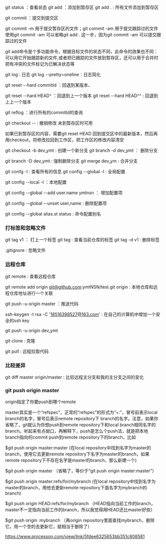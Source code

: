 git status ：查看状态
git add ：添加到暂存区
git add . : 所有文件添加到暂存区

git commit ：提交到提交区

git commit -m 用于提交暂存区的文件；git commit -am 用于提交跟踪过的文件
使用git commit -am 可以省略git add . 这一步，因为git commit -am 可以提交跟踪过的文件

git add命令是个多功能命令，根据目标文件的状态不同，此命令的效果也不同：可以用它开始跟踪新的文件,或者把已跟踪的文件放到暂存区，还可以用于合并时把有冲突的文件标记为已解决状态等

git log : 日志
git log --pretty=oneline：日志简化

git reset --hard commitId ：回退到某版本、

git reset --hard HEAD^ ：回退到上一个版本
git reset --hard HEAD^^ : 回退到上上一个版本

git reflog ：进行所有的commitId的查询

git checkout -- <filename> : 撤销修改  未到暂存区时可用

 如果已到暂存区的内容，需要git reset HEAD <filename> 回到提交区中的最新版本，然后再用checkout，将修改拉回到工作区，把工作区的修改内容清空

git checkout -b dev_ymt : 创建一个新分支
git branch -d dev_ymt ： 删除分支

git branch -D dev_ymt : 强制删除分支
git merge dev_ym : 合并分支

git confg -l : 查看所有的信息
git config --global -l : 全局配置

git config --local -l ：本地配置

git config --global --add user.name ymtnsn ： 增加配置项

git config --global --unset user,name :  删除配置项

git config --global alias.st status : 命令配置别名

### 打标签和忽略文件

git tag v1 ： 打上一个标签
git tag : 查看当前仓库的标签
git tag -d v1 : 删除标签

.gitignore : 忽略文件



### 远程仓库

git remote : 查看远程仓库

git remote add origin git@github.com:ymtNSN/test.git
origin : 本地仓库和远程仓库地址进行一个关联

git push -u origin master ：推送代码

ssh-keygen -t rsa -C '18516398527@163.com' : 在自己的计算机中增加一个安全的ssh key

git push -u origin dev_ymt 

git clone : 克隆

git pull : 远程拉取代码

### 比较差异

git diff master origin/master : 比较远程主分支和我的主分支之间的变化

### git push origin master

origin指定了你要push到哪个remote

master其实是一个“refspec”，正常的“refspec”的形式为”+<src>:<dst>”，冒号前表示local branch的名字，冒号后表示remote repository下 branch的名字。注意，如果你省略了<dst>，git就认为你想push到remote repository下和local branch相同名字的branch。听起来有点拗口，再解释下，push是怎么个push法，就是把本地branch指向的commit push到remote repository下的branch，比如

$git push origin master:master (在local repository中找到名字为master的branch，使用它去更新remote repository下名字为master的branch，如果remote repository下不存在名字是master的branch，那么新建一个)

$git push origin master （省略了<dst>，等价于“git push origin master:master”）

$git push origin master:refs/for/mybranch (在local repository中找到名字为master的branch，用他去更新remote repository下面名字为mybranch的branch)

$git push origin HEAD:refs/for/mybranch （HEAD指向当前工作的branch，master不一定指向当前工作的branch，所以我觉得用HEAD还比master好些）

$git push origin :mybranch （再origin repository里面查找mybranch，删除它。用一个空的去更新它，就相当于删除了）


https://www.processon.com/view/link/5fdee6325653bb351c808581